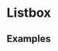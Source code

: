 <script setup>
import { ref } from "vue";
import { Listbox } from "@/components";

const options = [
    { text: 'Wade Cooper' },
    { text: 'Arlene Mccoy' },
    { text: 'Devon Webb' },
    { text: 'Tom Cook' },
    { text: 'Tanya Fox' },
    { text: 'Hellen Schmidt' },
]
</script>

<style>
.vt-doc ul {
    padding-left: 0;
}
</style>

# Listbox

## Examples

<Listbox :options="options"/>